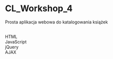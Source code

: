 # CL_Workshop_4

Prosta aplikacja webowa do katalogowania książek <br><br>

HTML<br>
JavaScript<br>
jQuery<br>
AJAX<br>
